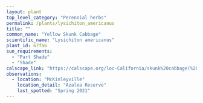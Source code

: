 ```yaml
---
layout: plant                                                              
top_level_category: "Perennial herbs"
permalink: /plants/lysichiton_americanus
title: ""
common_name: "Yellow Skunk Cabbage"
scientific_name: "Lysichiton americanus"
plant_id: 67fa6
sun_requirements:
  - "Part Shade"
  - "Shade"
calscape_link: "https://calscape.org/loc-California/skunk%20cabbage(%20)"
observations: 
  - location: "McKinleyville"
    location_detail: "Azalea Reserve"
    last_spotted: "Spring 2021"
---
```



